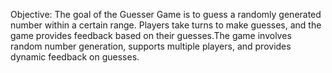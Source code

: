  Objective: The goal of the Guesser Game is to guess a randomly generated number within a certain range. Players take turns to make guesses, and the game provides feedback based on their guesses.The game involves random number generation, supports multiple players, and provides dynamic feedback on guesses.
